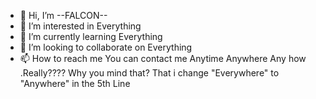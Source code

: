 - 👋 Hi, I’m --FALCON--
- 👀 I’m interested in Everything
- 🌱 I’m currently learning Everything
- 💞️ I’m looking to collaborate on Everything
- 📫 How to reach me You can contact me Anytime Anywhere Any how
.Really???? Why you mind that? That i change "Everywhere" to "Anywhere" in the 5th Line

<!---
falconrude/falconrude is a ✨ special ✨ repository because its `README.md` (this file) appears on your GitHub profile.
You can click the Preview link to take a look at your changes.
--->
